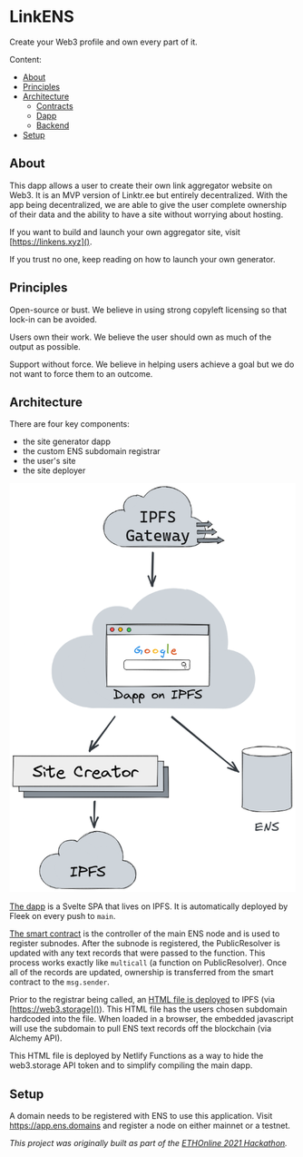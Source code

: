 # LinkENS

Create your Web3 profile and own every part of it.

Content:

* [About](#about)
* [Principles](#principles)
* [Architecture](#architecture)
  * [Contracts](contracts/README.md)
  * [Dapp](site/README.md)
  * [Backend](backend/README.md)
* [Setup](#setup)

## About

This dapp allows a user to create their own link aggregator website on Web3. It
is an MVP version of Linktr.ee but entirely decentralized. With the app being
decentralized, we are able to give the user complete ownership of their data
and the ability to have a site without worrying about hosting.

If you want to build and launch your own aggregator site, visit [https://linkens.xyz]().

If you trust no one, keep reading on how to launch your own generator.

## Principles

Open-source or bust. We believe in using strong copyleft licensing so that lock-in can be avoided.

Users own their work. We believe the user should own as much of the output as possible.

Support without force. We believe in helping users achieve a goal but we do not want to force them to an outcome.

## Architecture

There are four key components:

* the site generator dapp
* the custom ENS subdomain registrar
* the user's site
* the site deployer

![Architecture diagram showing flow through system](docs/overall.png "Architecture diagram")

[The dapp](site/README.md) is a Svelte SPA that lives on IPFS. It is automatically deployed by
Fleek on every push to `main`.

[The smart contract](contracts/README.md) is the controller of the main ENS node
and is used to register subnodes. After the subnode is registered, the
PublicResolver is updated with any text records that were passed to the function.
This process works exactly like `multicall` (a function on PublicResolver).
Once all of the records are updated, ownership is transferred from the smart
contract to the `msg.sender`.

Prior to the registrar being called, an [HTML file is deployed](backend/README.md) to IPFS
(via [https://web3.storage]()). This HTML file has the users chosen subdomain hardcoded into
the file. When loaded in a browser, the embedded javascript will use the
subdomain to pull ENS text records off the blockchain (via Alchemy API).

This HTML file is deployed by Netlify Functions as a way to hide the web3.storage API token
and to simplify compiling the main dapp.

## Setup

A domain needs to be registered with ENS to use this application.
Visit https://app.ens.domains and register a node on either mainnet or a
testnet.


_This project was originally built as part of the [ETHOnline 2021 Hackathon](https://showcase.ethglobal.com/ethonline2021/linkens)._
